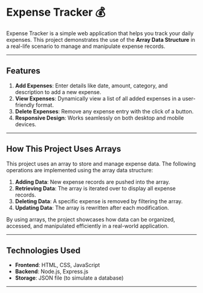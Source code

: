 # Expense Tracker 💰

Expense Tracker is a simple web application that helps you track your daily expenses. This project demonstrates the use of the **Array Data Structure** in a real-life scenario to manage and manipulate expense records.

---

## Features

1. **Add Expenses**: Enter details like date, amount, category, and description to add a new expense.
2. **View Expenses**: Dynamically view a list of all added expenses in a user-friendly format.
3. **Delete Expenses**: Remove any expense entry with the click of a button.
4. **Responsive Design**: Works seamlessly on both desktop and mobile devices.

---

## How This Project Uses Arrays

This project uses an array to store and manage expense data. The following operations are implemented using the array data structure:

1. **Adding Data**: New expense records are pushed into the array.
2. **Retrieving Data**: The array is iterated over to display all expense records.
3. **Deleting Data**: A specific expense is removed by filtering the array.
4. **Updating Data**: The array is rewritten after each modification.

By using arrays, the project showcases how data can be organized, accessed, and manipulated efficiently in a real-world application.

---

## Technologies Used

- **Frontend**: HTML, CSS, JavaScript
- **Backend**: Node.js, Express.js
- **Storage**: JSON file (to simulate a database)

---

